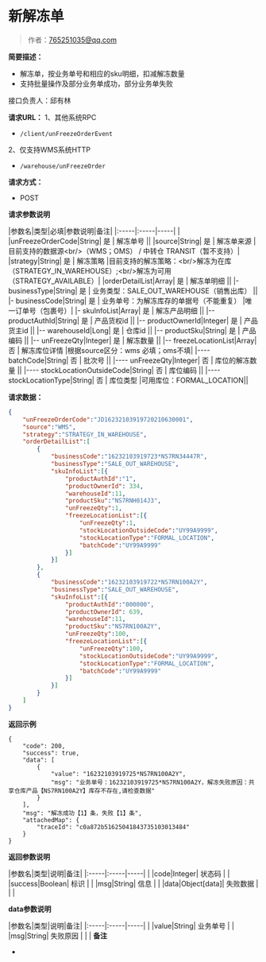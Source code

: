 # 新解冻单

> 作者：765251035@qq.com

**简要描述：**

- 解冻单，按业务单号和相应的sku明细，扣减解冻数量
- 支持批量操作及部分业务单成功，部分业务单失败

接口负责人：邱有林

**请求URL：**
1、其他系统RPC
- `/client/unFreezeOrderEvent `

2、仅支持WMS系统HTTP
- `/warehouse/unFreezeOrder`

**请求方式：**

- POST

**请求参数说明**

|参数名|类型|必填|参数说明|备注|
|:-----|:-----|-----| |
|unFreezeOrderCode|String| 是 | 解冻单号 ||
|source|String| 是 | 解冻单来源 |目前支持的数据源&lt;br/>（WMS；OMS） / 中转仓 TRANSIT（暂不支持）|
|strategy|String| 是 | 解冻策略 |目前支持的解冻策略：&lt;br/>解冻为在库（STRATEGY_IN_WAREHOUSE）;&lt;br/>解冻为可用（STRATEGY_AVAILABLE）|
|orderDetailList|Array| 是 | 解冻单明细 ||
|- businessType|String| 是 | 业务类型：SALE_OUT_WAREHOUSE（销售出库） ||
|- businessCode|String| 是 | 业务单号：为解冻库存的单据号（不能重复） |唯一订单号（包裹号）|
|- skuInfoList|Array| 是 | 解冻产品明细 ||
|-- productAuthId|String| 是 | 产品货权id ||
|-- productOwnerId|Integer| 是 | 产品货主id ||
|-- warehouseId|Long| 是 | 仓库id ||
|-- productSku|String| 是 | 产品编码 ||
|-- unFreezeQty|Integer| 是 | 解冻数量 ||
|-- freezeLocationList|Array| 否 | 解冻库位详情 |根据source区分：wms 必填；oms不填|
|---- batchCode|String| 否 | 批次号 ||
|---- unFreezeQty|Integer| 否 | 库位的解冻数量 ||
|---- stockLocationOutsideCode|String| 否 | 库位编码 ||
|---- stockLocationType|String| 否 | 库位类型 |可用库位：FORMAL_LOCATION||





**请求数据：**

```json
{
    "unFreezeOrderCode":"JD16232103919720210630001",
    "source":"WMS",
    "strategy":"STRATEGY_IN_WAREHOUSE",
    "orderDetailList":[
        {
            "businessCode":"16232103919723*NS7RN34447R",
            "businessType":"SALE_OUT_WAREHOUSE",
            "skuInfoList":[{
			    "productAuthId":"1",
            	"productOwnerId": 334,
            	"warehouseId":11,
                "productSku":"NS7RNH014J3",
                "unFreezeQty":1,
				"freezeLocationList":[{
                    "unFreezeQty":1,
                    "stockLocationOutsideCode":"UY99A9999",
                    "stockLocationType":"FORMAL_LOCATION",
                    "batchCode":"UY99A9999"
                }]
            }]
        },
        {
            "businessCode":"16232103919722*NS7RN100A2Y",
            "businessType":"SALE_OUT_WAREHOUSE",
            "skuInfoList":[{
			    "productAuthId":"000000",
            	"productOwnerId": 639,
            	"warehouseId":11,
                "productSku":"NS7RN100A2Y",
                "unFreezeQty":100,
				"freezeLocationList":[{
                    "unFreezeQty":100,
                    "stockLocationOutsideCode":"UY99A9999",
                    "stockLocationType":"FORMAL_LOCATION",
                    "batchCode":"UY99A9999"
                }]
            }]
        }
    ]
}
```
**返回示例**

```
{
    "code": 200,
    "success": true,
    "data": [
        {
            "value": "16232103919725*NS7RN100A2Y",
            "msg": "业务单号：16232103919725*NS7RN100A2Y，解冻失败原因：共享仓库产品【NS7RN100A2Y】库存不存在,请检查数据"
        }
    ],
    "msg": "解冻成功【1】条，失败【1】条",
    "attachedMap": {
        "traceId": "c0a872b51625041843735103013484"
    }
}
```

**返回参数说明**

|参数名|类型|说明|备注|
|:-----|:-----|-----| |
|code|Integer| 状态码 |  |
|success|Boolean| 标识 |  |
|msg|String| 信息 |  |
|data|Object[data]| 失败数据 | | |


**data参数说明**

|参数名|类型|说明|备注|
|:-----|:-----|-----| |
|value|String| 业务单号 |  |
|msg|String| 失败原因 | | |
 **备注**

-